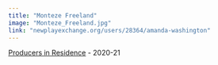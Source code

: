 ```yaml
---
title: "Monteze Freeland"
image: "Monteze_Freeland.jpg"
link: "newplayexchange.org/users/28364/amanda-washington"
---
```


[Producers in Residence](/programs/producers-in-residence/) - 2020-21
